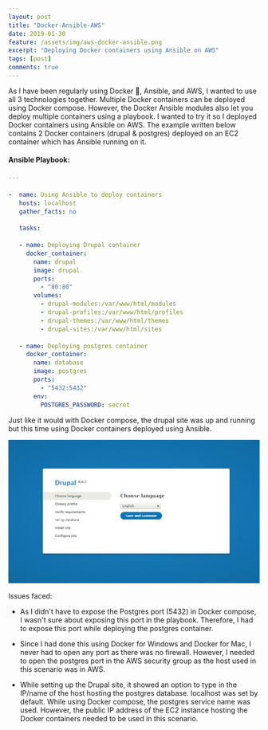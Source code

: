 ```yaml
---
layout: post
title: "Docker-Ansible-AWS"
date: 2019-01-30
feature: /assets/img/aws-docker-ansible.png
excerpt: "Deploying Docker containers using Ansible on AWS"
tags: [post]
comments: true
---
```


As I have been regularly using Docker 🐋, Ansible, and AWS, I wanted to use all 3 technologies together. Multiple Docker containers can be deployed using Docker compose. However, the Docker Ansible modules also let you deploy multiple containers using a playbook. I wanted to try it so I deployed Docker containers using Ansible on AWS. The example written below contains 2 Docker containers (drupal & postgres) deployed on an EC2 container which has Ansible running on it.  

#### Ansible Playbook:
``` yml
---

-  name: Using Ansible to deploy containers
   hosts: localhost
   gather_facts: no

   tasks:

   - name: Deploying Drupal container
     docker_container:
       name: drupal
       image: drupal
       ports:
         - "80:80"
       volumes:
         - drupal-modules:/var/www/html/modules
         - drupal-profiles:/var/www/html/profiles
         - drupal-themes:/var/www/html/themes
         - drupal-sites:/var/www/html/sites

   - name: Deploying postgres container
     docker_container:
       name: database
       image: postgres
       ports:
         - "5432:5432"
       env:
         POSTGRES_PASSWORD: secret
```

Just like it would with Docker compose, the drupal site was up and running but this time using Docker containers deployed using Ansible.

![](/assets/img/drupal.JPG)


Issues faced:

- As I didn't have to expose the Postgres port (5432) in Docker compose, I wasn't sure about exposing this port in the playbook. Therefore, I had to expose this port while deploying the postgres container. 

- Since I had done this using Docker for Windows and Docker for Mac, I never had to open any port as there was no firewall. However, I needed to open the postgres port in the AWS security group as the host used in this scenario was in AWS.   

- While setting up the Drupal site, it showed an option to type in the IP/name of the host hosting the postgres database. localhost was set by default. While using Docker compose, the postgres service name was used. However, the public IP address of the EC2 instance hosting the Docker containers needed to be used in this scenario. 
